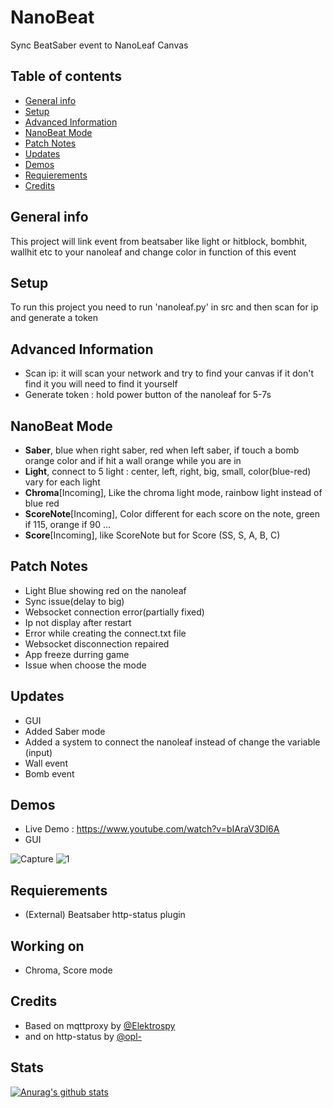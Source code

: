 # NanoBeat
Sync BeatSaber event to NanoLeaf Canvas

## Table of contents
* [General info](#general-info)
* [Setup](#setup)
* [Advanced Information](#advanced-information)
* [NanoBeat Mode](#nanobeat-mode)
* [Patch Notes](#patch-notes)
* [Updates](#updates)
* [Demos](#demos)
* [Requierements](#requierements)
* [Credits](#credits)

## General info
This project will link event from beatsaber like light or hitblock, bombhit, wallhit etc to your nanoleaf and change color in function of this event
	
## Setup
To run this project you need to run 'nanoleaf.py' in src
and then scan for ip and generate a token

## Advanced Information
* Scan ip: it will scan your network and try to find your canvas if it don't find it you will need to find it yourself
* Generate token : hold power button of the nanoleaf for 5-7s 

## NanoBeat Mode
* **Saber**, blue when right saber, red when left saber, if touch a bomb orange color and if hit a wall orange while you are in
* **Light**, connect to 5 light : center, left, right, big, small, color(blue-red) vary for each light
* **Chroma**[Incoming], Like the chroma light mode, rainbow light instead of blue red
* **ScoreNote**[Incoming], Color different for each score on the note, green if 115, orange if 90 ...
* **Score**[Incoming], like ScoreNote but for Score (SS, S, A, B, C)

## Patch Notes
* Light Blue showing red on the nanoleaf
* Sync issue(delay to big)
* Websocket connection error(partially fixed)
* Ip not display after restart
* Error while creating the connect.txt file
* Websocket disconnection repaired
* App freeze durring game
* Issue when choose the mode

## Updates
* GUI
* Added Saber mode
* Added a system to connect the nanoleaf instead of change the variable (input)
* Wall event
* Bomb event

## Demos
* Live Demo : https://www.youtube.com/watch?v=bIAraV3Dl6A
* GUI

![Capture](https://user-images.githubusercontent.com/64601123/97317710-62051680-186b-11eb-94fa-71959c201643.PNG)
![1](https://user-images.githubusercontent.com/64601123/97317802-7812d700-186b-11eb-88a5-698e0a83cd97.PNG)

## Requierements 
* (External) Beatsaber http-status plugin

## Working on
* Chroma, Score mode

## Credits
* Based on mqttproxy by [@Elektrospy](https://github.com/Elektrospy/BeatSaberMqttProxy)
* and on http-status by [@opl-](https://github.com/opl-/beatsaber-http-status)

## Stats

[![Anurag's github stats](https://github-readme-stats.vercel.app/api?username=NotBlue-Dev&show_icons=true&theme=radical)](https://github.com/anuraghazra/github-readme-stats)
